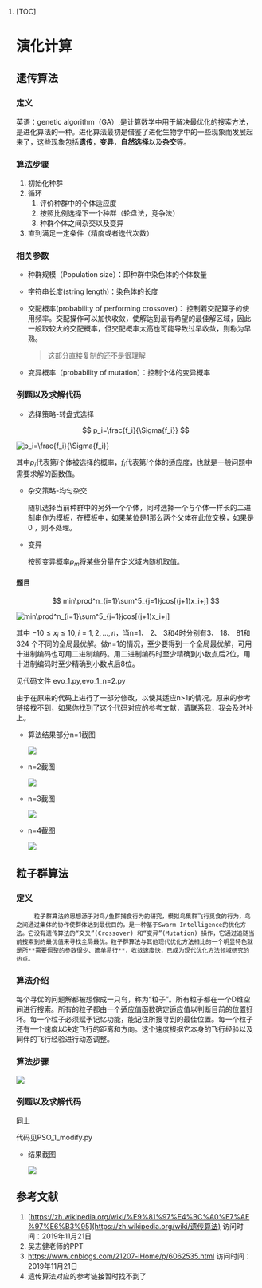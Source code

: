 1. [TOC]

   # 演化计算

   ## 遗传算法

   ### 定义

   英语：genetic algorithm（GA）,是计算数学中用于解决最优化的搜索方法，是进化算法的一种。进化算法最初是借鉴了进化生物学中的一些现象而发展起来了，这些现象包括**遗传**，**变异**，**自然选择**以及**杂交**等。

   ### 算法步骤

   1. 初始化种群
   2. 循环
      1. 评价种群中的个体适应度
      2. 按照比例选择下一个种群（轮盘法，竞争法）
      3. 种群个体之间杂交以及变异
   3. 直到满足一定条件（精度或者迭代次数）

   

   ### 相关参数

   - 种群规模（Population size）：即种群中染色体的个体数量

   - 字符串长度(string length)：染色体的长度

   - 交配概率(probability of performing crossover)： 控制着交配算子的使用频率。交配操作可以加快收敛，使解达到最有希望的最佳解区域，因此一般取较大的交配概率，但交配概率太高也可能导致过早收敛，则称为早熟。 

     >  这部分直接复制的还不是很理解 

   - 变异概率（probability of mutation）：控制个体的变异概率

   ### 例题以及求解代码

   - 选择策略-转盘式选择

   $$
   p_i=\frac{f_i}{\Sigma{f_i}}
   $$

   ​		<img src="http://latex.codecogs.com/gif.latex?p_i=\frac{f_i}{\Sigma{f_i}}" title="p_i=\frac{f_i}{\Sigma{f_i}}" />

   其中$p_i$代表第$i$个体被选择的概率，$f_i$代表第$i$个体的适应度，也就是一般问题中需要求解的函数值。

   - 杂交策略-均匀杂交

     随机选择当前种群中的另外一个个体，同时选择一个与个体一样长的二进制串作为模板，在模板中，如果某位是1那么两个父体在此位交换，如果是0 ，则不处理。

   - 变异

     按照变异概率$p_m$将某些分量在定义域内随机取值。

   #### 题目
   
   $$
min\prod^n_{i=1}\sum^5_{j=1}jcos[(j+1)x_i+j]
   $$

   <img src="http://latex.codecogs.com/gif.latex?min\prod^n_{i=1}\sum^5_{j=1}jcos[(j&plus;1)x_i&plus;j]" title="min\prod^n_{i=1}\sum^5_{j=1}jcos[(j+1)x_i+j]" />

   其中 $-10\leq{x_i}\le10,i=1,2,...,n$，当n=1、 2、 3和4时分别有3、 18、 81和324 个不同的全局最优解。做n=1的情况，至少要得到一个全局最优解，可用十进制编码也可用二进制编码。用二进制编码时至少精确到小数点后2位，用十进制编码时至少精确到小数点后8位。  

   见代码文件 evo_1.py,evo_1_n=2.py

   由于在原来的代码上进行了一部分修改，以使其适应n>1的情况。原来的参考链接找不到，如果你找到了这个代码对应的参考文献，请联系我，我会及时补上。

   - 算法结果部分n=1截图

     ![](1574307883111.png)

   - n=2截图

     ![](1574307923972.png)

   - n=3截图

     ![](1574307933912.png)

   - n=4截图

     ![](1574308015035.png)

   ## 粒子群算法

   ### 定义

    		粒子群算法的思想源于对鸟/鱼群捕食行为的研究，模拟鸟集群飞行觅食的行为，鸟之间通过集体的协作使群体达到最优目的，是一种基于Swarm Intelligence的优化方法。它没有遗传算法的“交叉”(Crossover) 和“变异”(Mutation) 操作，它通过追随当前搜索到的最优值来寻找全局最优。粒子群算法与其他现代优化方法相比的一个明显特色就是所**需要调整的参数很少、简单易行**，收敛速度快，已成为现代优化方法领域研究的热点。 

   ### 算法介绍

   ​		每个寻优的问题解都被想像成一只鸟，称为“粒子”。所有粒子都在一个D维空间进行搜索。所有的粒子都由一个适应值函数确定适应值以判断目前的位置好坏。每一个粒子必须赋予记忆功能，能记住所搜寻到的最佳位置。每一个粒子还有一个速度以决定飞行的距离和方向。这个速度根据它本身的飞行经验以及同伴的飞行经验进行动态调整。

   ### 算法步骤

   ![](1574307837145.png)

   ### 例题以及求解代码

   同上

   代码见PSO_1_modify.py

   - 结果截图

     ![](1574308081642.png)
   
   ## 参考文献
   
   1.  [https://zh.wikipedia.org/wiki/%E9%81%97%E4%BC%A0%E7%AE%97%E6%B3%95](https://zh.wikipedia.org/wiki/遗传算法) 访问时间：2019年11月21日
   2.  吴志健老师的PPT
   3.  https://www.cnblogs.com/21207-iHome/p/6062535.html  访问时间：2019年11月21日
   4.  遗传算法对应的参考链接暂时找不到了
